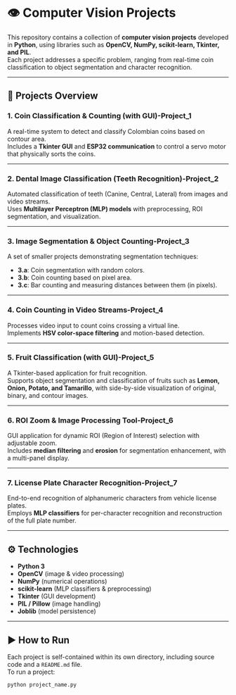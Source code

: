 # 👁️ Computer Vision Projects

This repository contains a collection of **computer vision projects** developed in **Python**, using libraries such as **OpenCV, NumPy, scikit-learn, Tkinter, and PIL**.  
Each project addresses a specific problem, ranging from real-time coin classification to object segmentation and character recognition.

---

## 📂 Projects Overview

### 1. Coin Classification & Counting (with GUI)-Project_1
A real-time system to detect and classify Colombian coins based on contour area.  
Includes a **Tkinter GUI** and **ESP32 communication** to control a servo motor that physically sorts the coins.

---

### 2. Dental Image Classification (Teeth Recognition)-Project_2
Automated classification of teeth (Canine, Central, Lateral) from images and video streams.  
Uses **Multilayer Perceptron (MLP) models** with preprocessing, ROI segmentation, and visualization.

---

### 3. Image Segmentation & Object Counting-Project_3
A set of smaller projects demonstrating segmentation techniques:
- **3.a**: Coin segmentation with random colors.  
- **3.b**: Coin counting based on pixel area.  
- **3.c**: Bar counting and measuring distances between them (in pixels).

---

### 4. Coin Counting in Video Streams-Project_4
Processes video input to count coins crossing a virtual line.  
Implements **HSV color-space filtering** and motion-based detection.

---

### 5. Fruit Classification (with GUI)-Project_5
A Tkinter-based application for fruit recognition.  
Supports object segmentation and classification of fruits such as **Lemon, Onion, Potato, and Tamarillo**, with side-by-side visualization of original, binary, and contour images.

---

### 6. ROI Zoom & Image Processing Tool-Project_6
GUI application for dynamic ROI (Region of Interest) selection with adjustable zoom.  
Includes **median filtering** and **erosion** for segmentation enhancement, with a multi-panel display.

---

### 7. License Plate Character Recognition-Project_7
End-to-end recognition of alphanumeric characters from vehicle license plates.  
Employs **MLP classifiers** for per-character recognition and reconstruction of the full plate number.

---

## ⚙️ Technologies
- **Python 3**  
- **OpenCV** (image & video processing)  
- **NumPy** (numerical operations)  
- **scikit-learn** (MLP classifiers & preprocessing)  
- **Tkinter** (GUI development)  
- **PIL / Pillow** (image handling)  
- **Joblib** (model persistence)  

---

## ▶️ How to Run
Each project is self-contained within its own directory, including source code and a `README.md` file.  
To run a project:

```bash
python project_name.py
